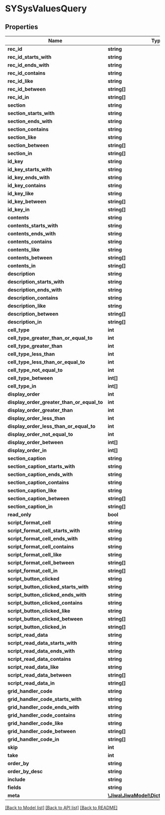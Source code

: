 # SYSysValuesQuery

## Properties
Name | Type | Description | Notes
------------ | ------------- | ------------- | -------------
**rec_id** | **string** |  | [optional] 
**rec_id_starts_with** | **string** |  | [optional] 
**rec_id_ends_with** | **string** |  | [optional] 
**rec_id_contains** | **string** |  | [optional] 
**rec_id_like** | **string** |  | [optional] 
**rec_id_between** | **string[]** |  | [optional] 
**rec_id_in** | **string[]** |  | [optional] 
**section** | **string** |  | [optional] 
**section_starts_with** | **string** |  | [optional] 
**section_ends_with** | **string** |  | [optional] 
**section_contains** | **string** |  | [optional] 
**section_like** | **string** |  | [optional] 
**section_between** | **string[]** |  | [optional] 
**section_in** | **string[]** |  | [optional] 
**id_key** | **string** |  | [optional] 
**id_key_starts_with** | **string** |  | [optional] 
**id_key_ends_with** | **string** |  | [optional] 
**id_key_contains** | **string** |  | [optional] 
**id_key_like** | **string** |  | [optional] 
**id_key_between** | **string[]** |  | [optional] 
**id_key_in** | **string[]** |  | [optional] 
**contents** | **string** |  | [optional] 
**contents_starts_with** | **string** |  | [optional] 
**contents_ends_with** | **string** |  | [optional] 
**contents_contains** | **string** |  | [optional] 
**contents_like** | **string** |  | [optional] 
**contents_between** | **string[]** |  | [optional] 
**contents_in** | **string[]** |  | [optional] 
**description** | **string** |  | [optional] 
**description_starts_with** | **string** |  | [optional] 
**description_ends_with** | **string** |  | [optional] 
**description_contains** | **string** |  | [optional] 
**description_like** | **string** |  | [optional] 
**description_between** | **string[]** |  | [optional] 
**description_in** | **string[]** |  | [optional] 
**cell_type** | **int** |  | [optional] 
**cell_type_greater_than_or_equal_to** | **int** |  | [optional] 
**cell_type_greater_than** | **int** |  | [optional] 
**cell_type_less_than** | **int** |  | [optional] 
**cell_type_less_than_or_equal_to** | **int** |  | [optional] 
**cell_type_not_equal_to** | **int** |  | [optional] 
**cell_type_between** | **int[]** |  | [optional] 
**cell_type_in** | **int[]** |  | [optional] 
**display_order** | **int** |  | [optional] 
**display_order_greater_than_or_equal_to** | **int** |  | [optional] 
**display_order_greater_than** | **int** |  | [optional] 
**display_order_less_than** | **int** |  | [optional] 
**display_order_less_than_or_equal_to** | **int** |  | [optional] 
**display_order_not_equal_to** | **int** |  | [optional] 
**display_order_between** | **int[]** |  | [optional] 
**display_order_in** | **int[]** |  | [optional] 
**section_caption** | **string** |  | [optional] 
**section_caption_starts_with** | **string** |  | [optional] 
**section_caption_ends_with** | **string** |  | [optional] 
**section_caption_contains** | **string** |  | [optional] 
**section_caption_like** | **string** |  | [optional] 
**section_caption_between** | **string[]** |  | [optional] 
**section_caption_in** | **string[]** |  | [optional] 
**read_only** | **bool** |  | [optional] 
**script_format_cell** | **string** |  | [optional] 
**script_format_cell_starts_with** | **string** |  | [optional] 
**script_format_cell_ends_with** | **string** |  | [optional] 
**script_format_cell_contains** | **string** |  | [optional] 
**script_format_cell_like** | **string** |  | [optional] 
**script_format_cell_between** | **string[]** |  | [optional] 
**script_format_cell_in** | **string[]** |  | [optional] 
**script_button_clicked** | **string** |  | [optional] 
**script_button_clicked_starts_with** | **string** |  | [optional] 
**script_button_clicked_ends_with** | **string** |  | [optional] 
**script_button_clicked_contains** | **string** |  | [optional] 
**script_button_clicked_like** | **string** |  | [optional] 
**script_button_clicked_between** | **string[]** |  | [optional] 
**script_button_clicked_in** | **string[]** |  | [optional] 
**script_read_data** | **string** |  | [optional] 
**script_read_data_starts_with** | **string** |  | [optional] 
**script_read_data_ends_with** | **string** |  | [optional] 
**script_read_data_contains** | **string** |  | [optional] 
**script_read_data_like** | **string** |  | [optional] 
**script_read_data_between** | **string[]** |  | [optional] 
**script_read_data_in** | **string[]** |  | [optional] 
**grid_handler_code** | **string** |  | [optional] 
**grid_handler_code_starts_with** | **string** |  | [optional] 
**grid_handler_code_ends_with** | **string** |  | [optional] 
**grid_handler_code_contains** | **string** |  | [optional] 
**grid_handler_code_like** | **string** |  | [optional] 
**grid_handler_code_between** | **string[]** |  | [optional] 
**grid_handler_code_in** | **string[]** |  | [optional] 
**skip** | **int** |  | [optional] 
**take** | **int** |  | [optional] 
**order_by** | **string** |  | [optional] 
**order_by_desc** | **string** |  | [optional] 
**include** | **string** |  | [optional] 
**fields** | **string** |  | [optional] 
**meta** | [**\Jiwa\JiwaModel\DictionaryStringString_**](DictionaryStringString_.md) |  | [optional] 

[[Back to Model list]](../README.md#documentation-for-models) [[Back to API list]](../README.md#documentation-for-api-endpoints) [[Back to README]](../README.md)


